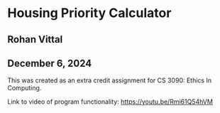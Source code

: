 # Housing Priority Calculator

## Rohan Vittal
## December 6, 2024


This was created as an extra credit assignment for CS 3090: Ethics In Computing. 

Link to video of program functionality: 
https://youtu.be/Rmi61Q54hVM
